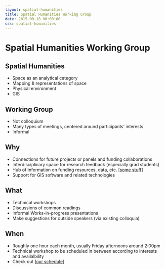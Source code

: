 ```yaml
---
layout: spatial-humanities
title: Spatial Humanities Working Group
date: 2015-09-18 00:00:00
css: spatial-humanities
---
```


# Spatial Humanities Working Group

## Spatial Humanities
-  Space as an analytical category
-  Mapping & representations of space
-  Physical environment
-  GIS

## Working Group
- Not colloquium
- Many types of meetings, centered around participants' interests
- Informal

## Why
- Connections for future projects or panels and funding collaborations
- Interdisciplinary space for research feedback (especially grad students)
- Hub of information on funding resources, data, etc. [[some stuff](resources)]
- Support for GIS software and related technologies

## What
- Technical workshops
- Discussions of common readings
- Informal Works-in-progress presentations
- Make suggestions for outside speakers (via existing colloquia)

## When
- Roughly one hour each month, usually Friday afternoons around 2:00pm
- Technical workshop to be scheduled in between according to interests and availalbility
- Check out [[our schedule](schedule)]
